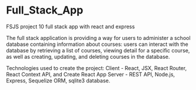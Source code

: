 # Full_Stack_App
 FSJS project 10 full stack app with react and express

 The full stack application is providing a way for users to administer a school database containing information about courses: users can interact with the database by retrieving a list of courses, viewing detail for a specific course, as well as creating, updating, and deleting courses in the database.

Technologies used to create the project:
    Client - React, JSX, React Router, React Context API, and Create React App
    Server - REST API, Node.js, Express, Sequelize ORM, sqlite3 database.